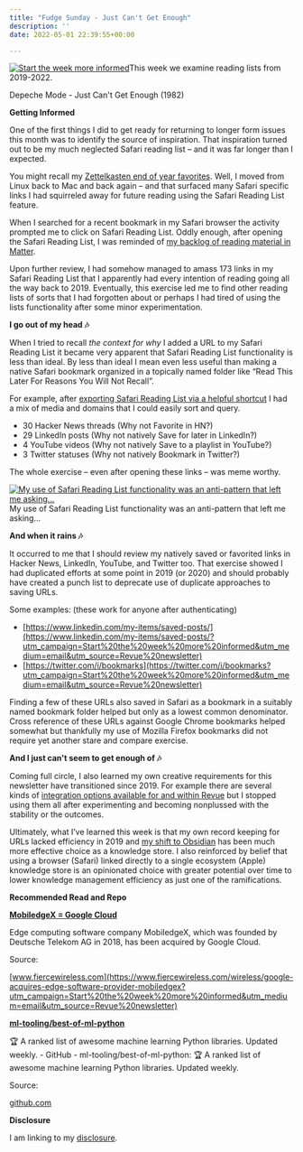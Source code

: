 ```yaml
---
title: "Fudge Sunday - Just Can't Get Enough"
description: ''
date: 2022-05-01 22:39:55+00:00

---
```


[![Start the week more informed](https://bucketeer-e05bbc84-baa3-437e-9518-adb32be77984.s3.amazonaws.com/public/images/d3c453e5-6aaa-4420-9857-cf088826ce8c_1200x115.png "Start the week more informed")](https://substackcdn.com/image/fetch/f_auto,q_auto:good,fl_progressive:steep/https%3A%2F%2Fbucketeer-e05bbc84-baa3-437e-9518-adb32be77984.s3.amazonaws.com%2Fpublic%2Fimages%2Fd3c453e5-6aaa-4420-9857-cf088826ce8c_1200x115.png)This week we examine reading lists from 2019-2022.

Depeche Mode - Just Can't Get Enough (1982)

 **Getting Informed**

One of the first things I did to get ready for returning to longer form issues this month was to identify the source of inspiration. That inspiration turned out to be my much neglected Safari reading list – and it was far longer than I expected.

You might recall my [Zettelkasten end of year favorites](https://sunday.fudge.org/issues/fudge-sunday-zettelkasten-end-of-year-favorites-930157?utm_campaign=Start%20the%20week%20more%20informed&utm_medium=email&utm_source=Revue%20newsletter). Well, I moved from Linux back to Mac and back again – and that surfaced many Safari specific links I had squirreled away for future reading using the Safari Reading List feature.

When I searched for a recent bookmark in my Safari browser the activity prompted me to click on Safari Reading List. Oddly enough, after opening the Safari Reading List, I was reminded of [my backlog of reading material in Matter](https://sunday.fudge.org/issues/fudge-sunday-twitter-matter-and-data-driven-journalism-836999?utm_campaign=Start%20the%20week%20more%20informed&utm_medium=email&utm_source=Revue%20newsletter).

Upon further review, I had somehow managed to amass 173 links in my Safari Reading List that I apparently had every intention of reading going all the way back to 2019. Eventually, this exercise led me to find other reading lists of sorts that I had forgotten about or perhaps I had tired of using the lists functionality after some minor experimentation.

 **I go out of my head 🎶**

When I tried to recall *the context for why* I added a URL to my Safari Reading List it became very apparent that Safari Reading List functionality is less than ideal. By less than ideal I mean even less useful than making a native Safari bookmark organized in a topically named folder like “Read This Later For Reasons You Will Not Recall”.

For example, after [exporting Safari Reading List via a helpful shortcut](https://www.macstories.net/mac/exporting-links-from-safari-reading-list-via-shortcuts-for-mac/?utm_campaign=Start%20the%20week%20more%20informed&utm_medium=email&utm_source=Revue%20newsletter) I had a mix of media and domains that I could easily sort and query.

* 30 Hacker News threads (Why not Favorite in HN?)
* 29 LinkedIn posts (Why not natively Save for later in LinkedIn?)
* 4 YouTube videos (Why not natively Save to a playlist in YouTube?)
* 3 Twitter statuses (Why not natively Bookmark in Twitter?)

The whole exercise – even after opening these links – was meme worthy.

[![My use of Safari Reading List functionality was an anti-pattern that left me asking...](https://bucketeer-e05bbc84-baa3-437e-9518-adb32be77984.s3.amazonaws.com/public/images/e1400e6a-75b3-497b-94b7-c80eca072099_498x267.gif "My use of Safari Reading List functionality was an anti-pattern that left me asking...")](https://substackcdn.com/image/fetch/f_auto,q_auto:good,fl_progressive:steep/https%3A%2F%2Fbucketeer-e05bbc84-baa3-437e-9518-adb32be77984.s3.amazonaws.com%2Fpublic%2Fimages%2Fe1400e6a-75b3-497b-94b7-c80eca072099_498x267.gif)My use of Safari Reading List functionality was an anti-pattern that left me asking...

 **And when it rains 🎶**

It occurred to me that I should review my natively saved or favorited links in Hacker News, LinkedIn, YouTube, and Twitter too. That exercise showed I had duplicated efforts at some point in 2019 (or 2020) and should probably have created a punch list to deprecate use of duplicate approaches to saving URLs.

Some examples: (these work for anyone after authenticating)

* [https://www.linkedin.com/my-items/saved-posts/](https://www.linkedin.com/my-items/saved-posts/?utm_campaign=Start%20the%20week%20more%20informed&utm_medium=email&utm_source=Revue%20newsletter)
* [https://twitter.com/i/bookmarks](https://twitter.com/i/bookmarks?utm_campaign=Start%20the%20week%20more%20informed&utm_medium=email&utm_source=Revue%20newsletter)

Finding a few of these URLs also saved in Safari as a bookmark in a suitably named bookmark folder helped but only as a lowest common denominator. Cross reference of these URLs against Google Chrome bookmarks helped somewhat but thankfully my use of Mozilla Firefox bookmarks did not require yet another stare and compare exercise.

 **And I just can't seem to get enough of 🎶**

Coming full circle, I also learned my own creative requirements for this newsletter have transitioned since 2019. For example there are several kinds of [integration options available for and within Revue](https://www.getrevue.co/app/integrations?utm_campaign=Start%20the%20week%20more%20informed&utm_medium=email&utm_source=Revue%20newsletter) but I stopped using them all after experimenting and becoming nonplussed with the stability or the outcomes.

Ultimately, what I’ve learned this week is that my own record keeping for URLs lacked efficiency in 2019 and [my shift to Obsidian](https://sunday.fudge.org/issues/fudge-sunday-zettelkasten-end-of-year-favorites-930157?utm_campaign=Start%20the%20week%20more%20informed&utm_medium=email&utm_source=Revue%20newsletter) has been much more effective choice as a knowledge store. I also reinforced by belief that using a browser (Safari) linked directly to a single ecosystem (Apple) knowledge store is an opinionated choice with greater potential over time to lower knowledge management efficiency as just one of the ramifications.

 **Recommended Read and Repo**

**[MobiledgeX = Google Cloud](https://www.fiercewireless.com/wireless/google-acquires-edge-software-provider-mobiledgex?utm_campaign=Start%20the%20week%20more%20informed&utm_medium=email&utm_source=Revue%20newsletter)**

Edge computing software company MobiledgeX, which was founded by Deutsche Telekom AG in 2018, has been acquired by Google Cloud.

Source:

[www.fiercewireless.com](https://www.fiercewireless.com/wireless/google-acquires-edge-software-provider-mobiledgex?utm_campaign=Start%20the%20week%20more%20informed&utm_medium=email&utm_source=Revue%20newsletter)

**[ml-tooling/best-of-ml-python](https://github.com/ml-tooling/best-of-ml-python?utm_campaign=Start%20the%20week%20more%20informed&utm_medium=email&utm_source=Revue%20newsletter)**

🏆 A ranked list of awesome machine learning Python libraries. Updated weekly. - GitHub - ml-tooling/best-of-ml-python: 🏆 A ranked list of awesome machine learning Python libraries. Updated weekly.

Source:

[github.com](https://github.com/ml-tooling/best-of-ml-python?utm_campaign=Start%20the%20week%20more%20informed&utm_medium=email&utm_source=Revue%20newsletter)

 **Disclosure**

I am linking to my [disclosure](https://jaycuthrell.com/disclosure/?utm_campaign=sunday.fudge.org&utm_medium=email&utm_source=Revue%20newsletter).